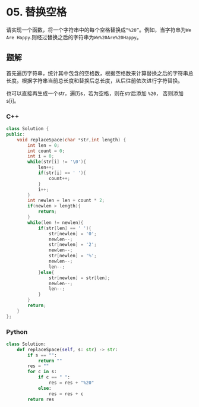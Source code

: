 # 05. 替换空格

请实现一个函数，将一个字符串中的每个空格替换成`“%20”`。例如，当字符串为`We Are Happy`.则经过替换之后的字符串为`We%20Are%20Happy`。

## 题解

首先遍历字符串，统计其中包含的空格数，根据空格数来计算替换之后的字符串总长度。根据字符串当前总长度和替换后总长度，从后往前依次进行字符替换。

也可以直接再生成一个str，遍历s，若为空格，则在str后添加 `%20`， 否则添加s[i]。

### C++

```cpp
class Solution {
public:
    void replaceSpace(char *str,int length) {
        int len = 0;
        int count = 0;
        int i = 0;
        while(str[i] != '\0'){
            len++;
            if(str[i] == ' '){
                count++;
            }
            i++;
        }
        int newlen = len + count * 2;
        if(newlen > length){
            return;
        }
        while(len != newlen){
            if(str[len] == ' '){
                str[newlen] = '0';
                newlen--;
                str[newlen] = '2';
                newlen--;
                str[newlen] = '%';
                newlen--;
                len--;
            }else{
                str[newlen] = str[len];
                newlen--;
                len--;
            }
        }
        return;
    }
};
```

### Python

```python
class Solution:
    def replaceSpace(self, s: str) -> str:
        if s == "":
            return ""
        res = ""
        for c in s:
            if c == " ":
                res = res + "%20"
            else:
                res = res + c
        return res
```
